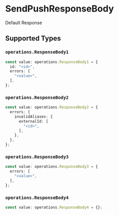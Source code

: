 # SendPushResponseBody

Default Response


## Supported Types

### `operations.ResponseBody1`

```typescript
const value: operations.ResponseBody1 = {
  id: "<id>",
  errors: [
    "<value>",
  ],
};
```

### `operations.ResponseBody2`

```typescript
const value: operations.ResponseBody2 = {
  errors: {
    invalidAliases: {
      externalId: [
        "<id>",
      ],
    },
  },
};
```

### `operations.ResponseBody3`

```typescript
const value: operations.ResponseBody3 = {
  errors: [
    "<value>",
  ],
};
```

### `operations.ResponseBody4`

```typescript
const value: operations.ResponseBody4 = {};
```

